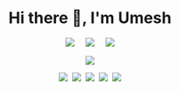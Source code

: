   <h1 align='center'> Hi there 👋, I'm Umesh  </h1>

  <p align='center'>
    <a href="https://twitter.com/umeshnalinde"><img src="https://img.shields.io/badge/twitter-%231DA1F2.svg?&style=for-the-badge&logo=twitter&logoColor=white" /></a>&nbsp;&nbsp;&nbsp;&nbsp;
    <a href="https://www.linkedin.com/in/umesh-nalinde-43535319b/"><img src="https://img.shields.io/badge/linkedin-%230077B5.svg?&style=for-the-badge&logo=linkedin&logoColor=white" /></a>&nbsp;&nbsp;&nbsp;&nbsp;
    <a href="mailto:umeshnalinde1024@gmail.com"><img src="https://img.shields.io/badge/gmail-%23D14836.svg?&style=for-the-badge&logo=gmail&logoColor=white" /></a>

  </p>

  <p align = "center">
    <img src = "https://github-readme-stats.vercel.app/api?username=umeshnalinde&show_icons=true">
  </p>

  <p align='center' >
    <img src="https://img.shields.io/badge/html5%20-%23e34f26.svg?&style=for-the-badge&logo=html5&logoColor=white" />&nbsp;&nbsp;<img src="https://img.shields.io/badge/css3%20-%231572B6.svg?&style=for-the-badge&logo=css3&logoColor=white" />&nbsp;&nbsp;<img src="https://img.shields.io/badge/javascript%20-%23F7DF1E.svg?&style=for-the-badge&logo=javascript&logoColor=white" />&nbsp;&nbsp;<img src="https://img.shields.io/badge/react%20-%2361DAFB.svg?&style=for-the-badge&logo=react&logoColor=white" />&nbsp;&nbsp;<img src="https://img.shields.io/badge/node.js%20-%23339933.svg?&style=for-the-badge&logo=node.js&logoColor=white" />
  </p>
